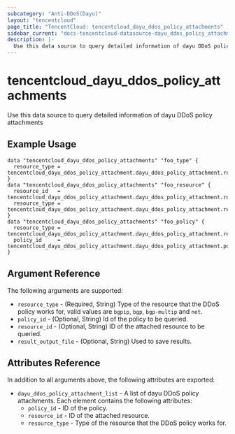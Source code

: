 ```yaml
---
subcategory: "Anti-DDoS(Dayu)"
layout: "tencentcloud"
page_title: "TencentCloud: tencentcloud_dayu_ddos_policy_attachments"
sidebar_current: "docs-tencentcloud-datasource-dayu_ddos_policy_attachments"
description: |-
  Use this data source to query detailed information of dayu DDoS policy attachments
---
```


# tencentcloud_dayu_ddos_policy_attachments

Use this data source to query detailed information of dayu DDoS policy attachments

## Example Usage

```hcl
data "tencentcloud_dayu_ddos_policy_attachments" "foo_type" {
  resource_type = tencentcloud_dayu_ddos_policy_attachment.dayu_ddos_policy_attachment.resource_type
}
data "tencentcloud_dayu_ddos_policy_attachments" "foo_resource" {
  resource_id   = tencentcloud_dayu_ddos_policy_attachment.dayu_ddos_policy_attachment.resource_id
  resource_type = tencentcloud_dayu_ddos_policy_attachment.dayu_ddos_policy_attachment.resource_type
}
data "tencentcloud_dayu_ddos_policy_attachments" "foo_policy" {
  resource_type = tencentcloud_dayu_ddos_policy_attachment.dayu_ddos_policy_attachment.resource_type
  policy_id     = tencentcloud_dayu_ddos_policy_attachment.dayu_ddos_policy_attachment.policy_id
}
```

## Argument Reference

The following arguments are supported:

* `resource_type` - (Required, String) Type of the resource that the DDoS policy works for, valid values are `bgpip`, `bgp`, `bgp-multip` and `net`.
* `policy_id` - (Optional, String) Id of the policy to be queried.
* `resource_id` - (Optional, String) ID of the attached resource to be queried.
* `result_output_file` - (Optional, String) Used to save results.

## Attributes Reference

In addition to all arguments above, the following attributes are exported:

* `dayu_ddos_policy_attachment_list` - A list of dayu DDoS policy attachments. Each element contains the following attributes:
  * `policy_id` - ID of the policy.
  * `resource_id` - ID of the attached resource.
  * `resource_type` - Type of the resource that the DDoS policy works for.



